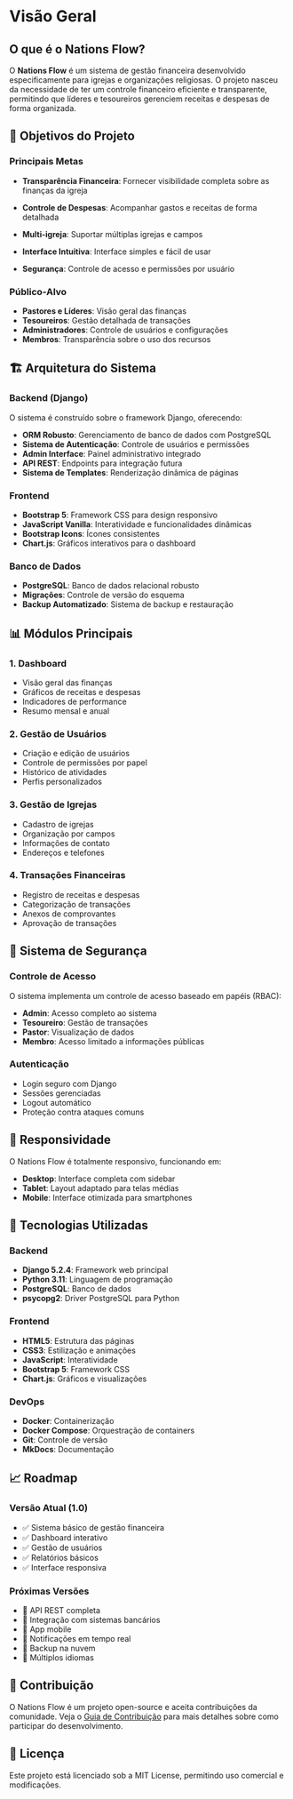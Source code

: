# Visão Geral

## O que é o Nations Flow?

O **Nations Flow** é um sistema de gestão financeira desenvolvido especificamente para igrejas e organizações religiosas. O projeto nasceu da necessidade de ter um controle financeiro eficiente e transparente, permitindo que líderes e tesoureiros gerenciem receitas e despesas de forma organizada.

## 🎯 Objetivos do Projeto

### Principais Metas

- **Transparência Financeira**: Fornecer visibilidade completa sobre as finanças da igreja
- **Controle de Despesas**: Acompanhar gastos e receitas de forma detalhada

- **Multi-igreja**: Suportar múltiplas igrejas e campos
- **Interface Intuitiva**: Interface simples e fácil de usar
- **Segurança**: Controle de acesso e permissões por usuário

### Público-Alvo

- **Pastores e Líderes**: Visão geral das finanças
- **Tesoureiros**: Gestão detalhada de transações
- **Administradores**: Controle de usuários e configurações
- **Membros**: Transparência sobre o uso dos recursos

## 🏗️ Arquitetura do Sistema

### Backend (Django)

O sistema é construído sobre o framework Django, oferecendo:

- **ORM Robusto**: Gerenciamento de banco de dados com PostgreSQL
- **Sistema de Autenticação**: Controle de usuários e permissões
- **Admin Interface**: Painel administrativo integrado
- **API REST**: Endpoints para integração futura
- **Sistema de Templates**: Renderização dinâmica de páginas

### Frontend

- **Bootstrap 5**: Framework CSS para design responsivo
- **JavaScript Vanilla**: Interatividade e funcionalidades dinâmicas
- **Bootstrap Icons**: Ícones consistentes
- **Chart.js**: Gráficos interativos para o dashboard

### Banco de Dados

- **PostgreSQL**: Banco de dados relacional robusto
- **Migrações**: Controle de versão do esquema
- **Backup Automatizado**: Sistema de backup e restauração

## 📊 Módulos Principais

### 1. Dashboard
- Visão geral das finanças
- Gráficos de receitas e despesas
- Indicadores de performance
- Resumo mensal e anual

### 2. Gestão de Usuários
- Criação e edição de usuários
- Controle de permissões por papel
- Histórico de atividades
- Perfis personalizados

### 3. Gestão de Igrejas
- Cadastro de igrejas
- Organização por campos
- Informações de contato
- Endereços e telefones

### 4. Transações Financeiras
- Registro de receitas e despesas
- Categorização de transações
- Anexos de comprovantes
- Aprovação de transações



## 🔐 Sistema de Segurança

### Controle de Acesso

O sistema implementa um controle de acesso baseado em papéis (RBAC):

- **Admin**: Acesso completo ao sistema
- **Tesoureiro**: Gestão de transações
- **Pastor**: Visualização de dados
- **Membro**: Acesso limitado a informações públicas

### Autenticação

- Login seguro com Django
- Sessões gerenciadas
- Logout automático
- Proteção contra ataques comuns

## 📱 Responsividade

O Nations Flow é totalmente responsivo, funcionando em:

- **Desktop**: Interface completa com sidebar
- **Tablet**: Layout adaptado para telas médias
- **Mobile**: Interface otimizada para smartphones

## 🚀 Tecnologias Utilizadas

### Backend
- **Django 5.2.4**: Framework web principal
- **Python 3.11**: Linguagem de programação
- **PostgreSQL**: Banco de dados
- **psycopg2**: Driver PostgreSQL para Python

### Frontend
- **HTML5**: Estrutura das páginas
- **CSS3**: Estilização e animações
- **JavaScript**: Interatividade
- **Bootstrap 5**: Framework CSS
- **Chart.js**: Gráficos e visualizações

### DevOps
- **Docker**: Containerização
- **Docker Compose**: Orquestração de containers
- **Git**: Controle de versão
- **MkDocs**: Documentação

## 📈 Roadmap

### Versão Atual (1.0)
- ✅ Sistema básico de gestão financeira
- ✅ Dashboard interativo
- ✅ Gestão de usuários
- ✅ Relatórios básicos
- ✅ Interface responsiva

### Próximas Versões
- 🔄 API REST completa
- 🔄 Integração com sistemas bancários
- 🔄 App mobile
- 🔄 Notificações em tempo real
- 🔄 Backup na nuvem
- 🔄 Múltiplos idiomas

## 🤝 Contribuição

O Nations Flow é um projeto open-source e aceita contribuições da comunidade. Veja o [Guia de Contribuição](contributing.md) para mais detalhes sobre como participar do desenvolvimento.

## 📄 Licença

Este projeto está licenciado sob a MIT License, permitindo uso comercial e modificações. 